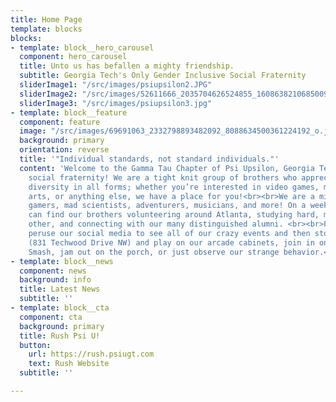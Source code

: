```yaml
---
title: Home Page
template: blocks
blocks:
- template: block__hero_carousel
  component: hero_carousel
  title: Unto us has befallen a mighty friendship.
  subtitle: Georgia Tech's Only Gender Inclusive Social Fraternity
  sliderImage1: "/src/images/psiupsilon2.JPG"
  sliderImage2: "/src/images/52611666_2035704626524855_1608638210685009920_o.jpg"
  sliderImage3: "/src/images/psiupsilon3.jpg"
- template: block__feature
  component: feature
  image: "/src/images/69691063_2332798893482092_8088634500361224192_o.jpg"
  background: primary
  orientation: reverse
  title: '"Individual standards, not standard individuals."'
  content: 'Welcome to the Gamma Tau Chapter of Psi Upsilon, Georgia Tech’s only gender-inclusive
    social fraternity! We are a tight knit group of brothers who appreciate and encourage
    diversity in all forms; whether you’re interested in video games, music, flow
    arts, or anything else, we have a place for you!<br><br>We are a mix of everything:
    gamers, mad scientists, adventurers, musicians, and more! On a weekly basis you
    can find our brothers volunteering around Atlanta, studying hard, mentoring each
    other, and connecting with our many distinguished alumni. <br><br>Feel free to
    peruse our social media to see all of our crazy events and then stop by our house
    (831 Techwood Drive NW) and play on our arcade cabinets, join in on a game of
    Smash, jam out on the porch, or just observe our strange behavior.<br>'
- template: block__news
  component: news
  background: info
  title: Latest News
  subtitle: ''
- template: block__cta
  component: cta
  background: primary
  title: Rush Psi U!
  button:
    url: https://rush.psiugt.com
    text: Rush Website
  subtitle: ''

---
```

